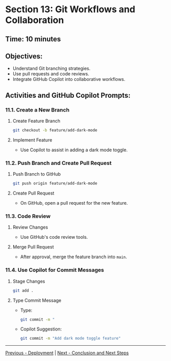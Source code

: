# Section 13: Git Workflows and Collaboration

## **Time:** 10 minutes


## Objectives:

*   Understand Git branching strategies.
*   Use pull requests and code reviews.
*   Integrate GitHub Copilot into collaborative workflows.


## Activities and GitHub Copilot Prompts:


### 11.1. Create a New Branch

1.  Create Feature Branch
    ```bash
    git checkout -b feature/add-dark-mode
    ```

2.  Implement Feature
    *   Use Copilot to assist in adding a dark mode toggle.


### 11.2. Push Branch and Create Pull Request

1.  Push Branch to GitHub
    ```bash
    git push origin feature/add-dark-mode
    ```

2.  Create Pull Request
    *   On GitHub, open a pull request for the new feature.


### 11.3. Code Review

1.  Review Changes
    *   Use GitHub's code review tools.

2.  Merge Pull Request
    *   After approval, merge the feature branch into `main`.


### 11.4. Use Copilot for Commit Messages

1.  Stage Changes
    ```bash
    git add .
    ```

2.  Type Commit Message
    *   Type:
        ```bash
        git commit -m "
        ```
    *   Copilot Suggestion:
        ```bash
        git commit -m "Add dark mode toggle feature"
        ```

---------------
[Previous - Deployment](./10-deployment.md) | [Next - Conclusion and Next Steps](./12-conclusion.md)